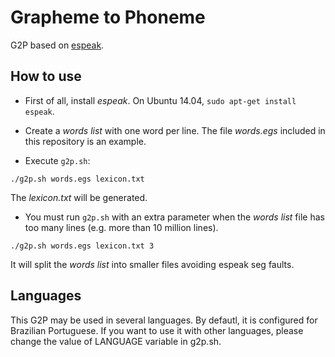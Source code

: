 # Grapheme to Phoneme
G2P based on [espeak](http://espeak.sourceforge.net/).

How to use
----------

* First of all, install *espeak*. On Ubuntu 14.04, `sudo apt-get install espeak`.

* Create a *words list* with one word per line. The file *words.egs* included in this repository is an example.

* Execute `g2p.sh`:
```
./g2p.sh words.egs lexicon.txt
```
The *lexicon.txt* will be generated.

* You must run `g2p.sh` with an extra parameter when the *words list* file has too many lines (e.g. more than 10 million lines). 
```
./g2p.sh words.egs lexicon.txt 3
```
It will split the *words list* into smaller files avoiding espeak seg faults.


Languages
---------

This G2P may be used in several languages. By defautl, it is configured for Brazilian Portuguese. If you want to use it with other languages, please change the value of LANGUAGE variable in g2p.sh.
